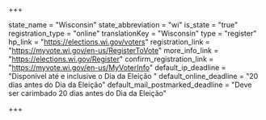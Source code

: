 +++

state_name = "Wisconsin"
state_abbreviation = "wi"
is_state = "true"
registration_type = "online"
translationKey = "Wisconsin"
type = "register"
hp_link = "https://elections.wi.gov/voters"
registration_link = "https://myvote.wi.gov/en-us/RegisterToVote"
more_info_link = "https://elections.wi.gov/Register"
confirm_registration_link = "https://myvote.wi.gov/en-us/MyVoterInfo"
default_ip_deadline = "Disponível até e inclusive o Dia da Eleição "
default_online_deadline = "20 dias antes do Dia da Eleição"
default_mail_postmarked_deadline = "Deve ser carimbado 20 dias antes do Dia da Eleição"

+++